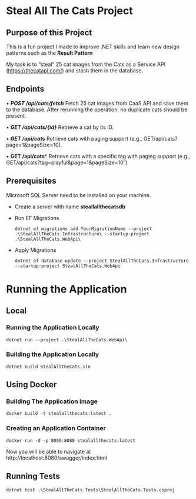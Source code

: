 # Steal All The Cats Project
## Purpose of this Project

This is a fun project I made to improve .NET skills and learn new design patterns such as the **Result Pattern**

My task is to “steal” 25 cat images from the Cats as a Service API (https://thecatapi.com/) and stash them in the database.

## Endpoints
• ***POST /api/cats/fetch***
 Fetch 25 cat images from CaaS API and save them to the
database. After rerunning the operation, no duplicate cats should be present.

• ***GET /api/cats/{id}*** 
Retrieve a cat by its ID.

• ***GET /api/cats***
 Retrieve cats with paging support (e.g., GET/api/cats?page=1&pageSize=10).

• **GET /api/cats***
Retrieve cats with a specific tag with paging support (e.g., GET/api/cats?tag=playful&page=1&pageSize=10”)


##  Prerequisites
Microsoft SQL Server need to be installed on your machine.
* Create a server with name **steallallthecatsdb**

* Run EF Migrations

  ```dotnet ef migrations add YourMigrationName --project .\StealAllTheCats.Infrastructure\ --startup-project .\StealAllTheCats.WebApi\```
* Apply Migrations

  ```dotnet ef database update --project StealAllTheCats.Infrastructure --startup-project StealAllTheCats.WebApi```

# Running the Application

## Local

### Running the Application Locally

```dotnet run --project .\StealAllTheCats.WebApi\```

### Building the Application Locally

```dotnet build StealAllTheCats.sln```

## Using Docker

### Building The Application Image

```docker build -t stealallthecats:latest .```

### Creating an Application Container
```docker run -d -p 8080:8080 stealallthecats:latest```

Now you will be able to navigate at http://localhost:8080/swagger/index.html


## Running Tests

```dotnet test .\StealAllTheCats.Tests\StealAllTheCats.Tests.csproj```


